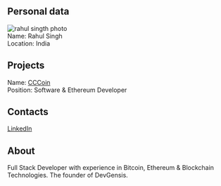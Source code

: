 ## Personal data
![rahul singth photo](photo/rahul_singth.jpg)  
Name:   Rahul Singh   
Location: India      
## Projects 
Name: [CCCoin](../projects/cccoin.md)  
Position: Software & Ethereum Developer       
## Contacts
[LinkedIn](https://www.linkedin.com/in/rahul-singh-99a313147/)    
## About
Full Stack Developer with experience in Bitcoin, Ethereum & Blockchain Technologies. The founder of DevGensis.

